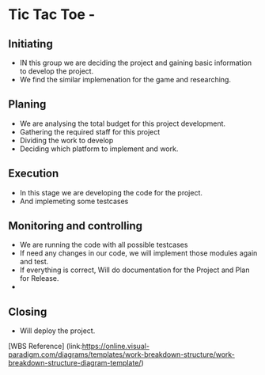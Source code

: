 # Tic Tac Toe -
## Initiating
* IN this group we are deciding the project and gaining basic information to develop the project.
* We find the similar implemenation for the game and researching.

## Planing
* We are analysing the total budget for this project development.
* Gathering the required staff for this project
* Dividing the work to develop
* Deciding which platform to implement and work.

## Execution
* In this stage we are developing the code for the project.
* And implemeting some testcases

## Monitoring and controlling
* We are running the code with all possible testcases 
* If need any changes in our code, we will implement those modules again and test.
* If everything is correct, Will do documentation for the Project and Plan for Release.
*
## Closing
* Will deploy the project.

[WBS Reference] (link:https://online.visual-paradigm.com/diagrams/templates/work-breakdown-structure/work-breakdown-structure-diagram-template/)

